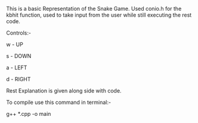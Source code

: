 This is a basic Representation of the Snake Game.
Used conio.h for the kbhit function, used to take input from the user while still
executing the rest code.

Controls:-

w - UP

s - DOWN

a - LEFT

d - RIGHT

Rest Explanation is given along side with code.

To compile use this command in terminal:-

g++ *.cpp -o main